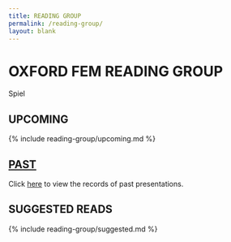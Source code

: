 ```yaml
---
title: READING GROUP
permalink: /reading-group/
layout: blank
---
```


# OXFORD FEM READING GROUP

Spiel

## UPCOMING

{% include reading-group/upcoming.md %}

## [PAST](/reading-group/past/)

Click [here](/reading-group/past/) to view the records of past presentations.

## SUGGESTED READS

{% include reading-group/suggested.md %}
